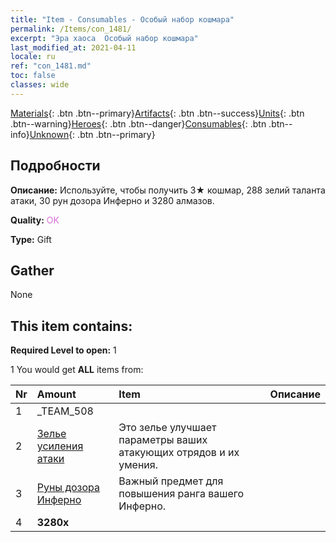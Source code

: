 ```yaml
---
title: "Item - Consumables - Особый набор кошмара"
permalink: /Items/con_1481/
excerpt: "Эра хаоса  Особый набор кошмара"
last_modified_at: 2021-04-11
locale: ru
ref: "con_1481.md"
toc: false
classes: wide
---
```

 [Materials](/ru/Items/){: .btn .btn--primary}[Artifacts](/ru/Items/Artifacts/){: .btn .btn--success}[Units](/ru/Items/Units/){: .btn .btn--warning}[Heroes](/ru/Items/Heroes/){: .btn .btn--danger}[Consumables](/ru/Items/Consumables/){: .btn .btn--info}[Unknown](/ru/Items/Unknown/){: .btn .btn--primary}

## Подробности
 **Описание:** Используйте, чтобы получить 3★ кошмар, 288 зелий таланта атаки, 30 рун дозора Инферно и 3280 алмазов.

 **Quality:** <span style="color: #DA70D6">OK</span>

 **Type:** Gift

## Gather

  None

## This item contains:

 **Required Level to open:** 1

 1 You would get **ALL** items  from:

  | Nr | Amount |     Item    | Описание |
  |:---|:-------|:------------|:-----------:|
  | 1 | _TEAM_508 | 
  | 2 | [Зелье усиления атаки](/ru/Items/con_786/) | Это зелье улучшает параметры ваших атакующих отрядов и их умения. | 
  | 3 | [Руны дозора Инферно](/ru/Items/con_777/) | Важный предмет для повышения ранга вашего Инферно. | 
  | 4 |  **3280x** | <i class="fas fa-gem"/> |  | 

